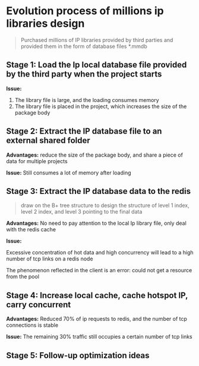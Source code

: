 # Evolution process of millions ip libraries design
> Purchased millions of IP libraries provided by third parties and provided them in the form of database files *.mmdb

## Stage 1: Load the Ip local database file provided by the third party when the project starts

**Issue:**
1. The library file is large, and the loading consumes memory
2. The library file is placed in the project, which increases the size of the package body

## Stage 2: Extract the IP database file to an external shared folder

**Advantages:** reduce the size of the package body, and share a piece of data for multiple projects

**Issue:** Still consumes a lot of memory after loading

## Stage 3: Extract the IP database data to the redis
> draw on the B+ tree structure to design the structure of level 1 index, level 2 index, and level 3 pointing to the final data

**Advantages:** No need to pay attention to the local Ip library file, only deal with the redis cache

**Issue:** 

Excessive concentration of hot data and high concurrency will lead to a high number of tcp links on a redis node

The phenomenon reflected in the client is an error: could not get a resource from the pool


## Stage 4: Increase local cache, cache hotspot IP, carry concurrent

**Advantages:** Reduced 70% of ip requests to redis, and the number of tcp connections is stable

**Issue:** The remaining 30% traffic still occupies a certain number of tcp links


## Stage 5: Follow-up optimization ideas